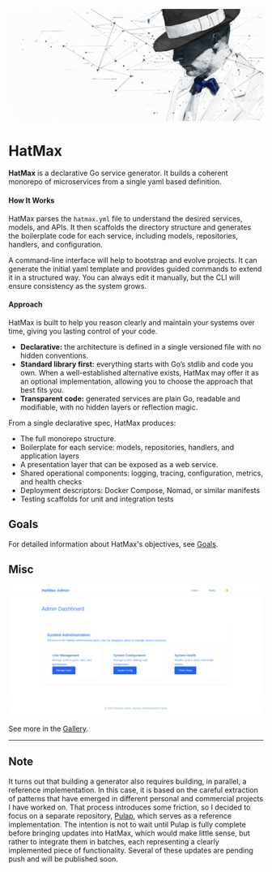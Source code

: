 <p align="center">
  <img src="docs/img/hatmax.png" width="1200">
</p>

# HatMax

**HatMax** is a declarative Go service generator.
It builds a coherent monorepo of microservices from a single yaml based definition.

#### How It Works
HatMax parses the `hatmax.yml` file to understand the desired services, models, and APIs.
It then scaffolds the directory structure and generates the boilerplate code for each service, including models, repositories, handlers, and configuration.

A command-line interface will help to bootstrap and evolve projects.
It can generate the initial yaml template and provides guided commands to extend it in a structured way.
You can always edit it manually, but the CLI will ensure consistency as the system grows.

#### Approach
HatMax is built to help you reason clearly and maintain your systems over time, giving you lasting control of your code.

- **Declarative:** the architecture is defined in a single versioned file with no hidden conventions.
- **Standard library first:** everything starts with Go’s stdlib and code you own. When a well-established alternative exists, HatMax may offer it as an optional implementation, allowing you to choose the approach that best fits you.
- **Transparent code:** generated services are plain Go, readable and modifiable, with no hidden layers or reflection magic.

From a single declarative spec, HatMax produces:
- The full monorepo structure.
- Boilerplate for each service: models, repositories, handlers, and application layers
- A presentation layer that can be exposed as a web service.
- Shared operational components: logging, tracing, configuration, metrics, and health checks
- Deployment descriptors: Docker Compose, Nomad, or similar manifests
- Testing scaffolds for unit and integration tests

## Goals

For detailed information about HatMax's objectives, see [Goals](docs/goals.md).

## Misc

![Admin Dashboard](docs/img/gallery/admin-dashboard.png)

See more in the [Gallery](docs/gallery.md).

---

## Note

It turns out that building a generator also requires building, in parallel, a reference implementation. In this case, it is based on the careful extraction of patterns that have emerged in different personal and commercial projects I have worked on. That process introduces some friction, so I decided to focus on a separate repository, [Pulap](https://github.com/pulap/pulap), which serves as a reference implementation. The intention is not to wait until Pulap is fully complete before bringing updates into HatMax, which would make little sense, but rather to integrate them in batches, each representing a clearly implemented piece of functionality. Several of these updates are pending push and will be published soon.
